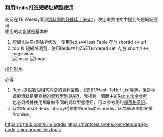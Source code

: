 ### 利用Redis打造短網址網路應用
先前在TB Weekly看到[資料庫的好夥伴：Redis](http://blog.techbridge.cc/2016/06/18/redis-introduction/)，決定來實作文中提到的短網誌應用  
應用的功能就是基本的  
1. 短網址註冊/刪除與修改，使用Redis中Hash Table 存放 shortid <-> url  
2. top 10 短網址瀏覽，使用Redis中的ZSET(ordered set) 存放 shortid <-> page view  
![Imgur](http://i.imgur.com/zeUCQGb.jpg)
![Imgur](http://i.imgur.com/iCuH7NY.jpg)


[操作影片](https://vimeo.com/206407242)

心得：
1. Redis提供數個相當方便的資料型態，如SET/Hash Table/ List等等，但是稍嫌麻煩就是要查[他的資料型別與API](https://redis.io/topics/data-types-intro)，我找到一個簡中的[Redis 命令参考](http://redisdoc.com/index.html)  
也必須根據使用場景做不同的資料型態應用，可以參考我的[部落格筆記](http://logdown.com/account/posts/1493844/)。  
2. 我將NodeJS Redis Library從原本的redis改到ioredis，因為後者直接支援Promise。

https://github.com/luin/ioredis
https://mattdesl.svbtle.com/debugging-nodejs-in-chrome-devtools
